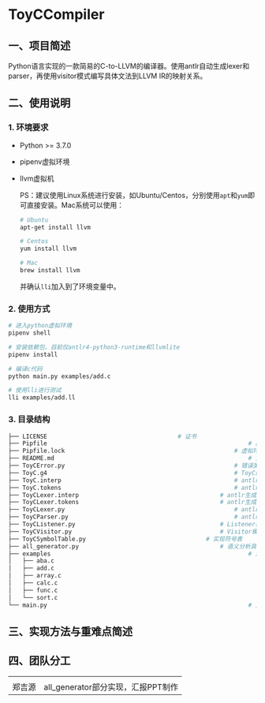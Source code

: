 # ToyCCompiler



## 一、项目简述

Python语言实现的一款简易的C-to-LLVM的编译器。使用antlr自动生成lexer和parser，再使用visitor模式编写具体文法到LLVM IR的映射关系。



## 二、使用说明

### 1. 环境要求

+ Python >= 3.7.0

+ pipenv虚拟环境

+ llvm虚拟机

  PS：建议使用Linux系统进行安装，如Ubuntu/Centos，分别使用`apt`和`yum`即可直接安装。Mac系统可以使用：

  ```bash
  # Ubuntu
  apt-get install llvm
  
  # Centos
  yum install llvm
  
  # Mac
  brew install llvm
  ```

  并确认`lli`加入到了环境变量中。

### 2. 使用方式

```bash
# 进入python虚拟环境
pipenv shell

# 安装依赖包，目前仅antlr4-python3-runtime和llvmlite
pipenv install

# 编译c代码
python main.py examples/add.c

# 使用lli进行测试
lli examples/add.ll
```

### 3. 目录结构

```bash
├── LICENSE                   					# 证书           
├── Pipfile															# 虚拟环境配置
├── Pipfile.lock												# 虚拟环境lock文件
├── README.md														# 文档
├── ToyCError.py												# 错误类
├── ToyC.g4													    # ToyC的antlr语法
├── ToyC.interp													# antlr生成
├── ToyC.tokens													# antlr生成
├── ToyCLexer.interp										# antlr生成
├── ToyCLexer.tokens										# antlr生成
├── ToyCLexer.py												# antlr生成的Lexer
├── ToyCParser.py												# antlr生成的Parser
├── ToyCListener.py											# Listener模式
├── ToyCVisitor.py											# Visitor模式
├── ToyCSymbolTable.py									# 实现符号表
├── all_generator.py										# 语义分析具体实现，C到LLVM IR的转换，继承ToyCVisitor
├── examples														# 测试用C代码
│   ├── aba.c
│   ├── add.c
│   ├── array.c
│   ├── calc.c
│   ├── func.c
│   └── sort.c
└── main.py															# 主函数，会编译第一个参数的文件，并在其位置生成IR代码
```



## 三、实现方法与重难点简述







## 四、团队分工

|        |                                    |
| ------ | ---------------------------------- |
|        |                                    |
| 郑吉源 | all_generator部分实现，汇报PPT制作 |




